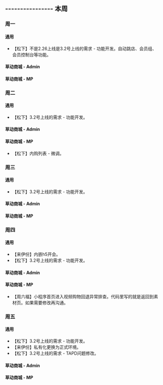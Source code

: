## ---------------- 本周

### 周一
#### 通用
* 【松下】不是2.26上线是3.2号上线的需求 - 功能开发。自动跳店、会员组、会员控制台等功能。
#### 草动商城 - Admin
#### 草动商城 - MP

### 周二
#### 通用
* 【松下】3.2号上线的需求 - 功能开发。
#### 草动商城 - Admin
#### 草动商城 - MP
* 【松下】内购列表 - 微调。

### 周三
#### 通用
* 【松下】3.2号上线的需求 - 功能开发。
#### 草动商城 - Admin
#### 草动商城 - MP

### 周四
#### 通用
* 【来伊份】内嵌h5开会。
* 【松下】3.2号上线的需求 - 功能开发。
#### 草动商城 - Admin
#### 草动商城 - MP
* 【周六福】小程序首页进入视频购物回退异常排查。代码里写的就是返回到素材页。如果需要修改再沟通。

### 周五
#### 通用
* 【松下】3.2号上线的需求 - 功能开发。
* 【来伊份】私有化更换为正式环境。
* 【松下】3.2号上线的需求 - TAPD问题修改。
#### 草动商城 - Admin
#### 草动商城 - MP
